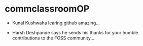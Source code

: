 # commclassroomOP

- Kunal Kushwaha learing github amazing...

- Harsh Deshpande says he sends his thanks for your humble contributions to the FOSS community...
